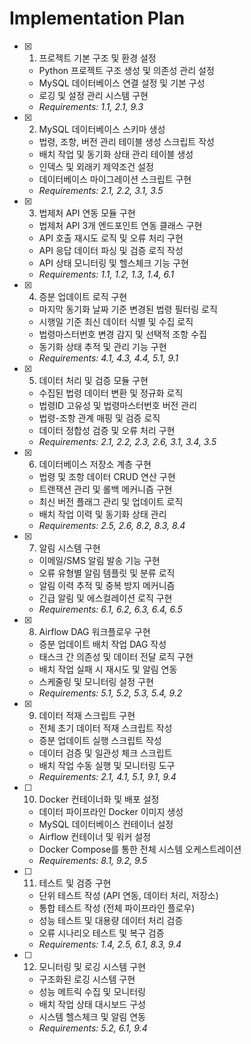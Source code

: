 # Implementation Plan

- [x] 1. 프로젝트 기본 구조 및 환경 설정
  - Python 프로젝트 구조 생성 및 의존성 관리 설정
  - MySQL 데이터베이스 연결 설정 및 기본 구성
  - 로깅 및 설정 관리 시스템 구현
  - _Requirements: 1.1, 2.1, 9.3_

- [x] 2. MySQL 데이터베이스 스키마 생성
  - 법령, 조항, 버전 관리 테이블 생성 스크립트 작성
  - 배치 작업 및 동기화 상태 관리 테이블 생성
  - 인덱스 및 외래키 제약조건 설정
  - 데이터베이스 마이그레이션 스크립트 구현
  - _Requirements: 2.1, 2.2, 3.1, 3.5_

- [x] 3. 법제처 API 연동 모듈 구현
  - 법제처 API 3개 엔드포인트 연동 클래스 구현
  - API 호출 재시도 로직 및 오류 처리 구현
  - API 응답 데이터 파싱 및 검증 로직 작성
  - API 상태 모니터링 및 헬스체크 기능 구현
  - _Requirements: 1.1, 1.2, 1.3, 1.4, 6.1_

- [x] 4. 증분 업데이트 로직 구현
  - 마지막 동기화 날짜 기준 변경된 법령 필터링 로직
  - 시행일 기준 최신 데이터 식별 및 수집 로직
  - 법령마스터번호 변경 감지 및 선택적 조항 수집
  - 동기화 상태 추적 및 관리 기능 구현
  - _Requirements: 4.1, 4.3, 4.4, 5.1, 9.1_

- [x] 5. 데이터 처리 및 검증 모듈 구현
  - 수집된 법령 데이터 변환 및 정규화 로직
  - 법령ID 고유성 및 법령마스터번호 버전 관리
  - 법령-조항 관계 매핑 및 검증 로직
  - 데이터 정합성 검증 및 오류 처리 구현
  - _Requirements: 2.1, 2.2, 2.3, 2.6, 3.1, 3.4, 3.5_

- [x] 6. 데이터베이스 저장소 계층 구현
  - 법령 및 조항 데이터 CRUD 연산 구현
  - 트랜잭션 관리 및 롤백 메커니즘 구현
  - 최신 버전 플래그 관리 및 업데이트 로직
  - 배치 작업 이력 및 동기화 상태 관리
  - _Requirements: 2.5, 2.6, 8.2, 8.3, 8.4_

- [x] 7. 알림 시스템 구현
  - 이메일/SMS 알림 발송 기능 구현
  - 오류 유형별 알림 템플릿 및 분류 로직
  - 알림 이력 추적 및 중복 방지 메커니즘
  - 긴급 알림 및 에스컬레이션 로직 구현
  - _Requirements: 6.1, 6.2, 6.3, 6.4, 6.5_

- [x] 8. Airflow DAG 워크플로우 구현
  - 증분 업데이트 배치 작업 DAG 작성
  - 태스크 간 의존성 및 데이터 전달 로직 구현
  - 배치 작업 실패 시 재시도 및 알림 연동
  - 스케줄링 및 모니터링 설정 구현
  - _Requirements: 5.1, 5.2, 5.3, 5.4, 9.2_

- [x] 9. 데이터 적재 스크립트 구현
  - 전체 초기 데이터 적재 스크립트 작성
  - 증분 업데이트 실행 스크립트 작성
  - 데이터 검증 및 일관성 체크 스크립트
  - 배치 작업 수동 실행 및 모니터링 도구
  - _Requirements: 2.1, 4.1, 5.1, 9.1, 9.4_

- [ ] 10. Docker 컨테이너화 및 배포 설정
  - 데이터 파이프라인 Docker 이미지 생성
  - MySQL 데이터베이스 컨테이너 설정
  - Airflow 컨테이너 및 워커 설정
  - Docker Compose를 통한 전체 시스템 오케스트레이션
  - _Requirements: 8.1, 9.2, 9.5_

- [ ] 11. 테스트 및 검증 구현
  - 단위 테스트 작성 (API 연동, 데이터 처리, 저장소)
  - 통합 테스트 작성 (전체 파이프라인 플로우)
  - 성능 테스트 및 대용량 데이터 처리 검증
  - 오류 시나리오 테스트 및 복구 검증
  - _Requirements: 1.4, 2.5, 6.1, 8.3, 9.4_

- [ ] 12. 모니터링 및 로깅 시스템 구현
  - 구조화된 로깅 시스템 구현
  - 성능 메트릭 수집 및 모니터링
  - 배치 작업 상태 대시보드 구성
  - 시스템 헬스체크 및 알림 연동
  - _Requirements: 5.2, 6.1, 9.4_